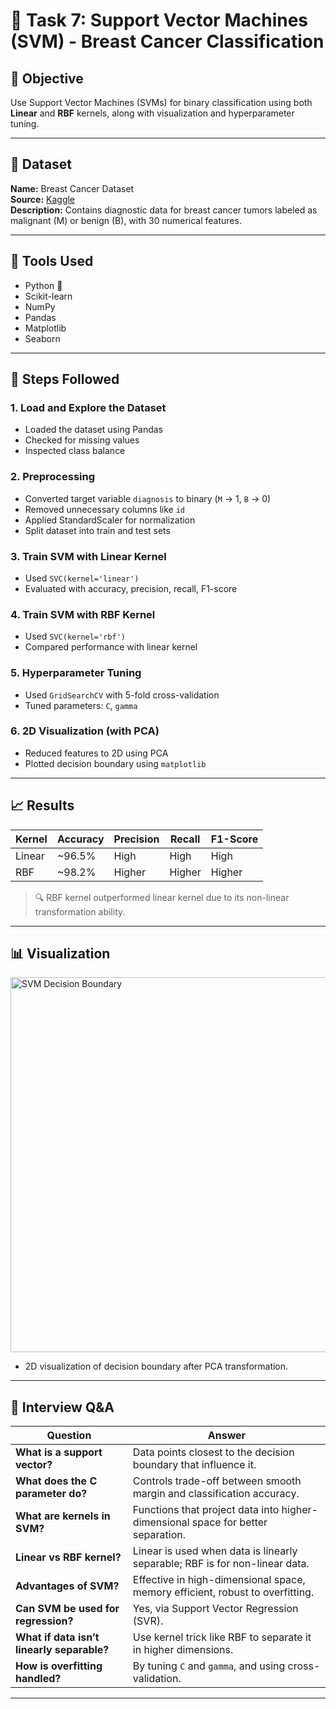 # 🧠 Task 7: Support Vector Machines (SVM) - Breast Cancer Classification

## 📌 Objective

Use Support Vector Machines (SVMs) for binary classification using both **Linear** and **RBF** kernels, along with visualization and hyperparameter tuning.

---

## 📂 Dataset

**Name:** Breast Cancer Dataset  
**Source:** [Kaggle](https://www.kaggle.com/datasets/yasserh/breast-cancer-dataset)  
**Description:** Contains diagnostic data for breast cancer tumors labeled as malignant (M) or benign (B), with 30 numerical features.

---

## 🔧 Tools Used

- Python 🐍
- Scikit-learn
- NumPy
- Pandas
- Matplotlib
- Seaborn

---

## 🚀 Steps Followed

### 1. Load and Explore the Dataset
- Loaded the dataset using Pandas
- Checked for missing values
- Inspected class balance

### 2. Preprocessing
- Converted target variable `diagnosis` to binary (`M` → 1, `B` → 0)
- Removed unnecessary columns like `id`
- Applied StandardScaler for normalization
- Split dataset into train and test sets

### 3. Train SVM with Linear Kernel
- Used `SVC(kernel='linear')`
- Evaluated with accuracy, precision, recall, F1-score

### 4. Train SVM with RBF Kernel
- Used `SVC(kernel='rbf')`
- Compared performance with linear kernel

### 5. Hyperparameter Tuning
- Used `GridSearchCV` with 5-fold cross-validation
- Tuned parameters: `C`, `gamma`

### 6. 2D Visualization (with PCA)
- Reduced features to 2D using PCA
- Plotted decision boundary using `matplotlib`

---

## 📈 Results

| Kernel | Accuracy | Precision | Recall | F1-Score |
|--------|----------|-----------|--------|----------|
| Linear | ~96.5%   | High      | High   | High     |
| RBF    | ~98.2%   | Higher    | Higher | Higher   |

> 🔍 RBF kernel outperformed linear kernel due to its non-linear transformation ability.

---

## 📊 Visualization

<img src="decision_boundary.png" alt="SVM Decision Boundary" width="600"/>

- 2D visualization of decision boundary after PCA transformation.

---

## 🧠 Interview Q&A

| Question | Answer |
|---------|--------|
| **What is a support vector?** | Data points closest to the decision boundary that influence it. |
| **What does the C parameter do?** | Controls trade-off between smooth margin and classification accuracy. |
| **What are kernels in SVM?** | Functions that project data into higher-dimensional space for better separation. |
| **Linear vs RBF kernel?** | Linear is used when data is linearly separable; RBF is for non-linear data. |
| **Advantages of SVM?** | Effective in high-dimensional space, memory efficient, robust to overfitting. |
| **Can SVM be used for regression?** | Yes, via Support Vector Regression (SVR). |
| **What if data isn’t linearly separable?** | Use kernel trick like RBF to separate it in higher dimensions. |
| **How is overfitting handled?** | By tuning `C` and `gamma`, and using cross-validation. |

---


